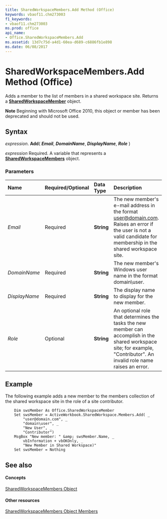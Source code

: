 ```yaml
---
title: SharedWorkspaceMembers.Add Method (Office)
keywords: vbaof11.chm273003
f1_keywords:
- vbaof11.chm273003
ms.prod: office
api_name:
- Office.SharedWorkspaceMembers.Add
ms.assetid: 13d7c75d-a4d1-60ea-d689-c6886fb1e898
ms.date: 06/08/2017
---
```



# SharedWorkspaceMembers.Add Method (Office)

Adds a member to the list of members in a shared workspace site. Returns a **[SharedWorkspaceMember](sharedworkspacemember-object-office.md)** object.


 **Note**  Beginning with Microsoft Office 2010, this object or member has been deprecated and should not be used.


## Syntax

 _expression_. **Add**( **_Email_**, **_DomainName_**, **_DisplayName_**, **_Role_** )

 _expression_ Required. A variable that represents a **[SharedWorkspaceMembers](sharedworkspacemembers-object-office.md)** object.


### Parameters



|**Name**|**Required/Optional**|**Data Type**|**Description**|
|:-----|:-----|:-----|:-----|
| _Email_|Required|**String**|The new member's e-mail address in the format user@domain.com. Raises an error if the user is not a valid candidate for membership in the shared workspace site.|
| _DomainName_|Required|**String**|The new member's Windows user name in the format domain\user.|
| _DisplayName_|Required|**String**|The display name to display for the new member.|
| _Role_|Optional|**String**|An optional role that determines the tasks the new member can accomplish in the shared workspace site; for example, "Contributor". An invalid role name raises an error.|

## Example

The following example adds a new member to the members collection of the shared workspace site in the role of a site contributor.


```
    Dim swsMember As Office.SharedWorkspaceMember 
    Set swsMember = ActiveWorkbook.SharedWorkspace.Members.Add( _ 
        "user@domain.com", _ 
        "domain\user", _ 
        "New User", _ 
        "Contributor") 
    MsgBox "New member: " &amp; swsMember.Name, _ 
        vbInformation + vbOKOnly, _ 
        "New Member in Shared Workspace)" 
    Set swsMember = Nothing 

```


## See also


#### Concepts


[SharedWorkspaceMembers Object](sharedworkspacemembers-object-office.md)
#### Other resources


[SharedWorkspaceMembers Object Members](sharedworkspacemembers-members-office.md)


